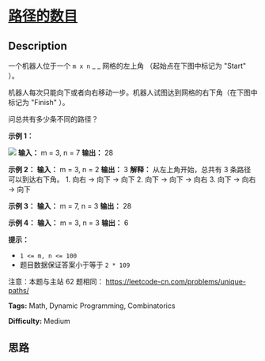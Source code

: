 # [路径的数目][title]

## Description

一个机器人位于一个 `m x n` _ _ 网格的左上角 （起始点在下图中标记为 "Start" ）。

机器人每次只能向下或者向右移动一步。机器人试图达到网格的右下角（在下图中标记为 "Finish" ）。

问总共有多少条不同的路径？



**示例 1：**

![](https://assets.leetcode.com/uploads/2018/10/22/robot_maze.png)
            **输入：** m = 3, n = 7    **输出：** 28

**示例 2：**
            **输入：** m = 3, n = 2    **输出：** 3    **解释：**    从左上角开始，总共有 3 条路径可以到达右下角。    1. 向右 -> 向下 -> 向下    2. 向下 -> 向下 -> 向右    3. 向下 -> 向右 -> 向下    

**示例 3：**
            **输入：** m = 7, n = 3    **输出：** 28    

**示例 4：**
            **输入：** m = 3, n = 3    **输出：** 6



**提示：**

  * `1 <= m, n <= 100`
  * 题目数据保证答案小于等于 `2 * 109`



注意：本题与主站 62 题相同： <https://leetcode-cn.com/problems/unique-paths/>


**Tags:** Math, Dynamic Programming, Combinatorics

**Difficulty:** Medium

## 思路

[title]: https://leetcode-cn.com/problems/2AoeFn
